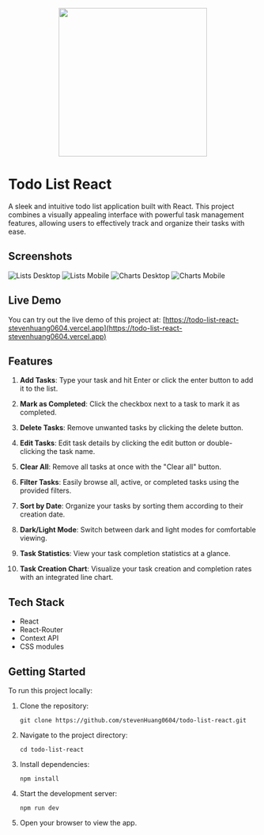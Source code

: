 <p align='center'>
  <a href='https://todo-list-react-stevenhuang0604.vercel.app' target='_blank'>
    <img src="./public/todo-list-react-light.png" width="300"  align="center"/>
  </a>
</p>

# Todo List React

A sleek and intuitive todo list application built with React. This project combines a visually appealing interface with powerful task management features, allowing users to effectively track and organize their tasks with ease.

## Screenshots

![Lists Desktop](./public/lists-desktop.jpeg)
![Lists Mobile](./public/lists-mobile.jpeg)
![Charts Desktop](./public/charts-desktop.jpeg)
![Charts Mobile](./public/charts-mobile.jpeg)

## Live Demo

You can try out the live demo of this project at: [https://todo-list-react-stevenhuang0604.vercel.app](https://todo-list-react-stevenhuang0604.vercel.app)

## Features

1. **Add Tasks**: Type your task and hit Enter or click the enter button to add it to the list.

2. **Mark as Completed**: Click the checkbox next to a task to mark it as completed.

3. **Delete Tasks**: Remove unwanted tasks by clicking the delete button.

4. **Edit Tasks**: Edit task details by clicking the edit button or double-clicking the task name.

5. **Clear All**: Remove all tasks at once with the "Clear all" button.

6. **Filter Tasks**: Easily browse all, active, or completed tasks using the provided filters.

7. **Sort by Date**: Organize your tasks by sorting them according to their creation date.

8. **Dark/Light Mode**: Switch between dark and light modes for comfortable viewing.

9. **Task Statistics**: View your task completion statistics at a glance.

10. **Task Creation Chart**: Visualize your task creation and completion rates with an integrated line chart.

## Tech Stack

- React
- React-Router
- Context API
- CSS modules

## Getting Started

To run this project locally:

1. Clone the repository:

   ```
   git clone https://github.com/stevenHuang0604/todo-list-react.git
   ```

2. Navigate to the project directory:

   ```
   cd todo-list-react
   ```

3. Install dependencies:

   ```
   npm install
   ```

4. Start the development server:

   ```
   npm run dev
   ```

5. Open your browser to view the app.
